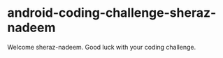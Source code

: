 # android-coding-challenge-sheraz-nadeem
Welcome sheraz-nadeem. Good luck with your coding challenge.
